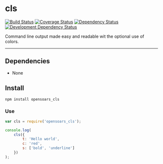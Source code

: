 cls
===

[![Build Status](http://img.shields.io/travis/opensoars/cls.svg?style=flat)](https://travis-ci.org/opensoars/cls)
[![Coverage Status](http://img.shields.io/coveralls/opensoars/cls.svg?style=flat)](https://coveralls.io/r/opensoars/cls)
[![Dependency Status](https://david-dm.org/opensoars/cls.svg?style=flat)](https://david-dm.org/opensoars/cls)
[![Development Dependency Status](http://img.shields.io/david/dev/opensoars/cls.svg?style=flat)](https://david-dm.org/opensoars/cls#info=devDependencies&view=table)



Command line output made easy and readable wit the optional use of colors.

---


## Dependencies
* None


## Install
`npm install opensoars_cls`

### Use
```js
var cls = require('opensoars_cls');

console.log(
	cls({
		t: 'Hello world',
		c: 'red',
		s: ['bold', 'underline']
	})
);
```